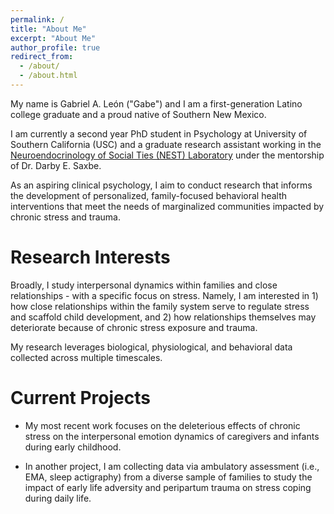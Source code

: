 ```yaml
---
permalink: /
title: "About Me"
excerpt: "About Me"
author_profile: true
redirect_from: 
  - /about/
  - /about.html
---
```


My name is Gabriel A. León ("Gabe") and I am a first-generation Latino college graduate and a proud native of Southern New Mexico.

I am currently a second year PhD student in Psychology at University of Southern California (USC) and a graduate research assistant working in the [Neuroendocrinology of Social Ties (NEST) Laboratory](https://dornsife.usc.edu/nestlab/research/) under the mentorship of Dr. Darby E. Saxbe.

As an aspiring clinical psychology, I aim to conduct research that informs the development of personalized, family-focused behavioral health interventions that meet the needs of marginalized communities impacted by chronic stress and trauma.

Research Interests
=====
Broadly, I study interpersonal dynamics within families and close relationships - with a specific focus on stress. Namely, I am interested in 1) how close relationships within the family system serve to regulate stress and scaffold child development, and 2) how relationships themselves may deteriorate because of chronic stress exposure and trauma. 

My research leverages biological, physiological, and behavioral data collected across multiple timescales.

Current Projects
=====
* My most recent work focuses on the deleterious effects of chronic stress on the interpersonal emotion dynamics of caregivers and infants during early childhood.

* In another project, I am collecting data via ambulatory assessment (i.e., EMA, sleep actigraphy) from a diverse sample of families to study the impact of early life adversity and peripartum trauma on stress coping during daily life.

